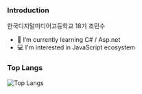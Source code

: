 

<!--
**minsoo0715/minsoo0715** is a ✨ _special_ ✨ repository because its `README.md` (this file) appears on your GitHub profile.
!-->



<!--
Here are some ideas to get you started:

- 🔭 I’m currently working on ...
- 👯 I’m looking to collaborate on ...
- 🤔 I’m looking for help with ...
- 💬 Ask me about ...
- 📫 How to reach me: ...
- 😄 Pronouns: ...
- ⚡ Fun fact: ...
-->

### Introduction
  한국디지털미디어고등학교 18기 조민수
- 🌱 I’m currently learning C# / Asp.net
- 💻 I'm interested in JavaScript ecosystem

### Top Langs
![Top Langs](https://github-readme-stats.vercel.app/api/top-langs/?username=minsoo0715&layout=compact&langs_count=8&theme=vue&hide=)
